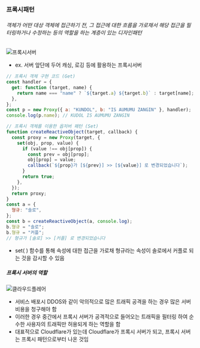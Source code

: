 ### 프록시패턴

###### 객체가 어떤 대상 객체에 접근하기 전, 그 접근에 대한 흐름을 가로채서 해당 접근을 필터링하거나 수정하는 등의 역할을 하는 계층이 있는 디자인패턴

![프록시서버](<스크린샷 2024-11-25 오후 3.30.54.png>)

- ex. 서버 앞단에 두어 캐싱, 로깅 등에 활용하는 프록시서버

```javascript
// 프록시 객체 구현 코드 (Get)
const handler = {
  get: function (target, name) {
    return name === "name" ? `${target.a} ${target.b}` : target[name];
  },
};
const p = new Proxy({ a: "KUNDOL", b: "IS AUMUMU ZANGIN" }, handler);
console.log(p.name); // KUDOL IS AUMUMU ZANGIN
```

```javascript
// 프록시 객체를 이용한 옵저버 패턴 (Set)
function createReactiveObject(target, callback) {
  const proxy = new Proxy(target, {
    set(obj, prop, value) {
      if (value !== obj[prop]) {
        const prev = obj[prop];
        obj[prop] = value;
        callback(`${prop}가 [${prev}] >> [${value}] 로 변경되었습니다`);
      }
      return true;
    },
  });
  return proxy;
}
const a = {
  형규: "솔로",
};
const b = createReactiveObject(a, console.log);
b.형규 = "솔로";
b.형규 = "커플";
// 형규가 [솔로] >> [커플] 로 변경되었습니다
```

- set( ) 함수를 통해 속성에 대한 접근을 가로채 형규라는 속성이 솔로에서 커플로 되는 것을 감시할 수 있음

##### 프록시 서버의 역할

![클라우드플레어](<스크린샷 2024-11-25 오후 3.34.07.png>)

- 서비스 배포시 DDOS와 같이 악의적으로 많은 트래픽 공격을 하는 경우 많은 서버 비용을 청구해야 함
- 이러한 경우 중간에서 프록시 서버가 공격적으로 들어오는 트래픽을 필터링 하여 순수한 사용자의 트래픽만 허용되게 하는 역할을 함
- 대표적으로 Cloudflare가 있는데 Cloudflare가 프록시 서버가 되고, 프록시 서버는 프록시 패턴으로부터 나온 것임
